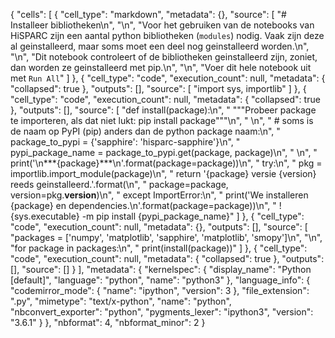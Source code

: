 {
 "cells": [
  {
   "cell_type": "markdown",
   "metadata": {},
   "source": [
    "# Installeer bibliotheken\n",
    "\n",
    "Voor het gebruiken van de notebooks van HiSPARC zijn een aantal python bibliotheken (`modules`) nodig. Vaak zijn deze al geinstalleerd, maar soms moet een deel nog geinstalleerd worden.\n",
    "\n",
    "Dit notebook controleert of de bibliotheken geinstalleerd zijn, zoniet, dan worden ze geinstalleerd met pip.\n",
    "\n",
    "Voer dit hele notebook uit met `Run All`"
   ]
  },
  {
   "cell_type": "code",
   "execution_count": null,
   "metadata": {
    "collapsed": true
   },
   "outputs": [],
   "source": [
    "import sys, importlib"
   ]
  },
  {
   "cell_type": "code",
   "execution_count": null,
   "metadata": {
    "collapsed": true
   },
   "outputs": [],
   "source": [
    "def install(package):\n",
    "    \"\"\"Probeer package te importeren, als dat niet lukt: pip install package\"\"\"\n",
    "   \n",
    "    # soms is de naam op PyPI (pip) anders dan de python package naam:\n",
    "    package_to_pypi = {'sapphire': 'hisparc-sapphire'}\n",
    "    pypi_package_name = package_to_pypi.get(package, package)\n",
    "    \n",
    "    print('\\n***{package}***\\n'.format(package=package))\n",
    "    try:\n",
    "        pkg = importlib.import_module(package)\n",
    "        return '{package} versie {version} reeds geinstalleerd.'.format(\n",
    "            package=package, version=pkg.__version__)\n",
    "    except ImportError:\n",
    "        print('We installeren {package} en dependencies.\\n'.format(package=package))\n",
    "        !{sys.executable} -m pip install {pypi_package_name}"
   ]
  },
  {
   "cell_type": "code",
   "execution_count": null,
   "metadata": {},
   "outputs": [],
   "source": [
    "packages = ['numpy', 'matplotlib', 'sapphire', 'matplotlib', 'smopy']\n",
    "\n",
    "for package in packages:\n",
    "    print(install(package))"
   ]
  },
  {
   "cell_type": "code",
   "execution_count": null,
   "metadata": {
    "collapsed": true
   },
   "outputs": [],
   "source": []
  }
 ],
 "metadata": {
  "kernelspec": {
   "display_name": "Python [default]",
   "language": "python",
   "name": "python3"
  },
  "language_info": {
   "codemirror_mode": {
    "name": "ipython",
    "version": 3
   },
   "file_extension": ".py",
   "mimetype": "text/x-python",
   "name": "python",
   "nbconvert_exporter": "python",
   "pygments_lexer": "ipython3",
   "version": "3.6.1"
  }
 },
 "nbformat": 4,
 "nbformat_minor": 2
}
